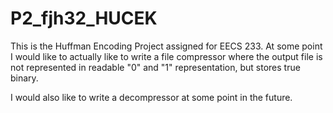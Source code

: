 # P2_fjh32_HUCEK

This is the Huffman Encoding Project assigned for EECS 233.
At some point I would like to actually like to write a file compressor
where the output file is not represented in readable "0" and "1" representation,
but stores true binary.

I would also like to write a decompressor at some point in the future.
